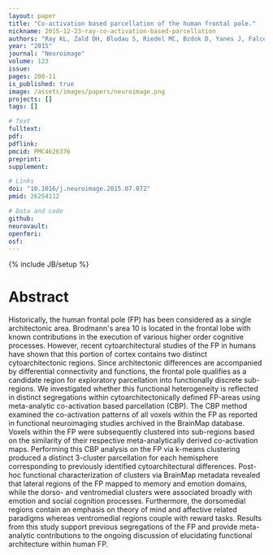 ```yaml
---
layout: paper
title: "Co-activation based parcellation of the human frontal pole."
nickname: 2015-12-23-ray-co-activation-based-parcellation
authors: "Ray KL, Zald DH, Bludau S, Riedel MC, Bzdok D, Yanes J, Falcone KE, Amunts K, Fox PT, Eickhoff SB, Laird AR"
year: "2015"
journal: "Neuroimage"
volume: 123
issue: 
pages: 200-11
is_published: true
image: /assets/images/papers/neuroimage.png
projects: []
tags: []

# Text
fulltext:
pdf:
pdflink:
pmcid: PMC4626376
preprint:
supplement:

# Links
doi: "10.1016/j.neuroimage.2015.07.072"
pmid: 26254112

# Data and code
github:
neurovault:
openfmri:
osf:
---
```

{% include JB/setup %}

# Abstract

Historically, the human frontal pole (FP) has been considered as a single architectonic area. Brodmann's area 10 is located in the frontal lobe with known contributions in the execution of various higher order cognitive processes. However, recent cytoarchitectural studies of the FP in humans have shown that this portion of cortex contains two distinct cytoarchitectonic regions. Since architectonic differences are accompanied by differential connectivity and functions, the frontal pole qualifies as a candidate region for exploratory parcellation into functionally discrete sub-regions. We investigated whether this functional heterogeneity is reflected in distinct segregations within cytoarchitectonically defined FP-areas using meta-analytic co-activation based parcellation (CBP). The CBP method examined the co-activation patterns of all voxels within the FP as reported in functional neuroimaging studies archived in the BrainMap database. Voxels within the FP were subsequently clustered into sub-regions based on the similarity of their respective meta-analytically derived co-activation maps. Performing this CBP analysis on the FP via k-means clustering produced a distinct 3-cluster parcellation for each hemisphere corresponding to previously identified cytoarchitectural differences. Post-hoc functional characterization of clusters via BrainMap metadata revealed that lateral regions of the FP mapped to memory and emotion domains, while the dorso- and ventromedial clusters were associated broadly with emotion and social cognition processes. Furthermore, the dorsomedial regions contain an emphasis on theory of mind and affective related paradigms whereas ventromedial regions couple with reward tasks. Results from this study support previous segregations of the FP and provide meta-analytic contributions to the ongoing discussion of elucidating functional architecture within human FP.
